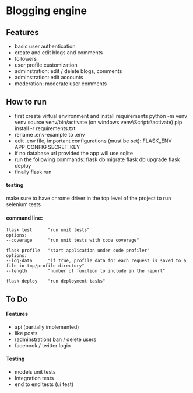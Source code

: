 # Blogging engine

## Features

- basic user authentication
- create and edit blogs and comments
- followers
- user profile customization
- adminstration: edit / delete blogs, comments
- adminstration: edit accounts
- moderation: moderate user comments

## How to run
- first create virtual environment and install requirements
    python -m venv venv
    source venv/bin/activate (on windows venv\Scripts\activate)
    pip install -r requirements.txt
- rename .env-example to .env
- edit .env file, important configurations (must be set):
    FLASK_ENV
    APP_CONFIG
    SECRET_KEY
- if no database url provided the app will use sqlite
- run the following commands:
    flask db migrate
    flask db upgrade
    flask deploy
- finally
    flask run

#### testing
make sure to have chrome driver in the top level of the project to run selenium tests

#### command line:

    flask test      "run unit tests"
    options:
    --coverage      "run unit tests with code coverage"

    flask profile   "start application under code profiler"
    options:
    --log-data      "if true, profile data for each request is saved to a file in tmp/profile directory"
    --length        "number of function to include in the report"

    flask deploy    "run deployment tasks"

## To Do

#### Features

- api (partially implemented)
- like posts
- (adminstration) ban / delete users
- facebook / twitter login

#### Testing

- models unit tests
- Integration tests
- end to end tests (ui test)
